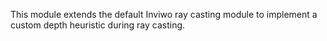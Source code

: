This module extends the default Inviwo ray casting module to implement a custom depth heuristic during ray casting.
